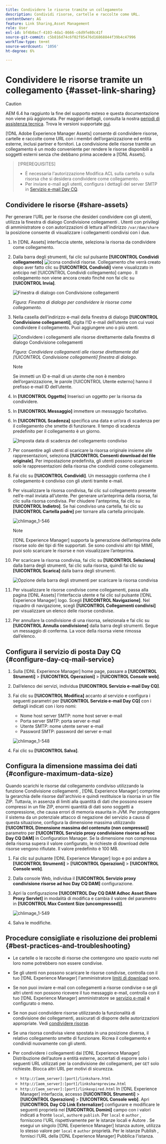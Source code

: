 ```yaml
---
title: Condividere le risorse tramite un collegamento
description: Condividi risorse, cartelle e raccolte come URL.
contentOwner: AG
feature: Link Sharing,Asset Management
role: User
exl-id: bf4b0acf-4103-4da1-8666-c6d9fe80c41f
source-git-commit: c5b816d74c6f02f85476d16868844f39b4c47996
workflow-type: tm+mt
source-wordcount: '1056'
ht-degree: 6%

---
```


# Condividere le risorse tramite un collegamento {#asset-link-sharing}

>[!CAUTION]
>
>AEM 6.4 ha raggiunto la fine del supporto esteso e questa documentazione non viene più aggiornata. Per maggiori dettagli, consulta la nostra [periodi di assistenza tecnica](https://helpx.adobe.com/it/support/programs/eol-matrix.html). Trova le versioni supportate [qui](https://experienceleague.adobe.com/docs/).

[!DNL Adobe Experience Manager Assets] consente di condividere risorse, cartelle e raccolte come URL con i membri dell’organizzazione ed entità esterne, inclusi partner e fornitori. La condivisione delle risorse tramite un collegamento è un modo conveniente per rendere le risorse disponibili a soggetti esterni senza che debbano prima accedere a [!DNL Assets].

>[!PREREQUISITES]
>
>* È necessaria l&#39;autorizzazione Modifica ACL sulla cartella o sulla risorsa che si desidera condividere come collegamento.
>* Per inviare e-mail agli utenti, configura i dettagli del server SMTP in [Servizio e-mail Day CQ](#configmailservice).


## Condividere le risorse {#share-assets}

Per generare l’URL per le risorse che desideri condividere con gli utenti, utilizza la finestra di dialogo Condivisione collegamenti . Utenti con privilegi di amministratore o con autorizzazioni di lettura all&#39;indirizzo `/var/dam/share` la posizione consente di visualizzare i collegamenti condivisi con i due.

1. In [!DNL Assets] interfaccia utente, seleziona la risorsa da condividere come collegamento.
1. Dalla barra degli strumenti, fai clic sul pulsante **[!UICONTROL Condividi collegamento]** ![icona condividi risorse](assets/assets_share.png). Collegamento che verrà creato dopo aver fatto clic su **[!UICONTROL Condividi]** viene visualizzato in anticipo nel [!UICONTROL Condividi collegamento] campo . Il collegamento non viene ancora creato finché non fai clic su **[!UICONTROL Invia]**.

   ![Finestra di dialogo con Condivisione collegamenti](assets/chlimage_1-542.png)

   *Figura: Finestra di dialogo per condividere le risorse come collegamento.*

1. Nella casella dell’indirizzo e-mail della finestra di dialogo **[!UICONTROL Condivisione collegamenti]**, digita l’ID e-mail dell’utente con cui vuoi condividere il collegamento. Puoi aggiungere uno o più utenti.

   ![Condividere i collegamenti alle risorse direttamente dalla finestra di dialogo Condivisione collegamenti](assets/chlimage_1-543.png)

   *Figura: Condividere collegamenti alle risorse direttamente dal [!UICONTROL Condivisione collegamenti] finestra di dialogo.*

   >[!NOTE]
   >
   >Se immetti un ID e-mail di un utente che non è membro dell’organizzazione, le parole [!UICONTROL Utente esterno] hanno il prefisso e-mail ID dell’utente.

1. In **[!UICONTROL Oggetto]** Inserisci un oggetto per la risorsa da condividere.
1. In **[!UICONTROL Messaggio]** immettere un messaggio facoltativo.

1. In **[!UICONTROL Scadenza]** specifica una data e un’ora di scadenza per il collegamento che smette di funzionare. Il tempo di scadenza predefinito per il collegamento è un giorno.

   ![Imposta data di scadenza del collegamento condiviso](assets/chlimage_1-544.png)

1. Per consentire agli utenti di scaricare la risorsa originale insieme alle rappresentazioni, seleziona **[!UICONTROL Consenti download del file originale]**. Per impostazione predefinita, gli utenti possono scaricare solo le rappresentazioni della risorsa che condividi come collegamento.

1. Fai clic su **[!UICONTROL Condividi]**. Un messaggio conferma che il collegamento è condiviso con gli utenti tramite e-mail.

1. Per visualizzare la risorsa condivisa, fai clic sul collegamento presente nell’e-mail inviata all’utente. Per generare un’anteprima della risorsa, fai clic sulla risorsa condivisa. Per chiudere l&#39;anteprima, fai clic su **[!UICONTROL Indietro]**. Se hai condiviso una cartella, fai clic su **[!UICONTROL Cartella padre]** per tornare alla cartella principale.

   ![chlimage_1-546](assets/chlimage_1-546.png)

   >[!NOTE]
   >
   >[!DNL Experience Manager] supporta la generazione dell’anteprima delle risorse solo dei tipi di file supportati. Se sono condivisi altri tipi MIME, puoi solo scaricare le risorse e non visualizzare l’anteprima.

1. Per scaricare la risorsa condivisa, fai clic su **[!UICONTROL Seleziona]** dalla barra degli strumenti, fai clic sulla risorsa, quindi fai clic su **[!UICONTROL Scarica]** dalla barra degli strumenti.

   ![Opzione della barra degli strumenti per scaricare la risorsa condivisa](assets/chlimage_1-547.png)

1. Per visualizzare le risorse condivise come collegamenti, passa alla pagina [!DNL Assets] l&#39;interfaccia utente e fai clic sul pulsante [!DNL Experience Manager] logo. Scegli **[!UICONTROL Navigazione]**. Nel riquadro di navigazione, scegli **[!UICONTROL Collegamenti condivisi]** per visualizzare un elenco delle risorse condivise.

1. Per annullare la condivisione di una risorsa, selezionala e fai clic su **[!UICONTROL Annulla condivisione]** dalla barra degli strumenti. Segue un messaggio di conferma. La voce della risorsa viene rimossa dall’elenco.

## Configura il servizio di posta Day CQ {#configure-day-cq-mail-service}

1. Sulla [!DNL Experience Manager] home page, passare a **[!UICONTROL Strumenti]** > **[!UICONTROL Operazioni]** > **[!UICONTROL Console web]**.
1. Dall’elenco dei servizi, individua **[!UICONTROL Servizio e-mail Day CQ]**.
1. Fai clic su **[!UICONTROL Modifica]** accanto al servizio e configura i seguenti parametri per **[!UICONTROL Servizio e-mail Day CQ]** con i dettagli indicati con i loro nomi:

   * Nome host server SMTP: nome host server e-mail
   * Porta server SMTP: porta server e-mail
   * Utente SMTP: nome utente server e-mail
   * Password SMTP: password del server e-mail

   ![chlimage_1-548](assets/chlimage_1-548.png)

1. Fai clic su **[!UICONTROL Salva]**.

## Configura la dimensione massima dei dati {#configure-maximum-data-size}

Quando scarichi le risorse dal collegamento condiviso utilizzando la funzione Condivisione collegamenti , [!DNL Experience Manager] comprime la gerarchia delle risorse dall&#39;archivio e quindi restituisce la risorsa in un file ZIP. Tuttavia, in assenza di limiti alla quantità di dati che possono essere compressi in un file ZIP, enormi quantità di dati sono soggetti a compressione, che causa errori di memoria esaurita in JVM. Per proteggere il sistema da un potenziale attacco di negazione del servizio a causa di questa situazione, configura la dimensione massima utilizzando **[!UICONTROL Dimensione massima del contenuto (non compresso)]** parametro per **[!UICONTROL Servizio proxy condivisione risorse ad hoc Day CQ DAM]** in Configuration Manager. Se la dimensione non compressa della risorsa supera il valore configurato, le richieste di download delle risorse vengono rifiutate. Il valore predefinito è 100 MB.

1. Fai clic sul pulsante [!DNL Experience Manager] logo e poi andare a **[!UICONTROL Strumenti]** > **[!UICONTROL Operazioni]** > **[!UICONTROL Console web]**.
1. Dalla console Web, individua il **[!UICONTROL Servizio proxy condivisione risorse ad hoc Day CQ DAM]** configurazione.
1. Apri la configurazione **[!UICONTROL Day CQ DAM Adhoc Asset Share Proxy Servlet]** in modalità di modifica e cambia il valore del parametro in **[!UICONTROL Max Content Size (uncompressed)]**.

   ![chlimage_1-549](assets/chlimage_1-549.png)

1. Salva le modifiche.

## Procedure consigliate e risoluzione dei problemi {#best-practices-and-troubleshooting}

* Le cartelle o le raccolte di risorse che contengono uno spazio vuoto nel loro nome potrebbero non essere condivise.
* Se gli utenti non possono scaricare le risorse condivise, controlla con il tuo [!DNL Experience Manager] l&#39;amministratore [limiti di download](#configure-maximum-data-size) sono.
* Se non puoi inviare e-mail con collegamenti a risorse condivise o se gli altri utenti non possono ricevere il tuo messaggio e-mail, controlla con il tuo [!DNL Experience Manager] amministratore se [servizio e-mail](#configure-day-cq-mail-service) è configurato o meno.
* Se non puoi condividere risorse utilizzando la funzionalità di condivisione dei collegamenti, assicurati di disporre delle autorizzazioni appropriate. Vedi [condividere risorse](#share-assets).
* Se una risorsa condivisa viene spostata in una posizione diversa, il relativo collegamento smette di funzionare. Ricrea il collegamento e condividi nuovamente con gli utenti.

* Per condividere i collegamenti dai [!DNL Experience Manager] Distribuzione dell’autore a entità esterne, accertati di esporre solo i seguenti URL utilizzati per la condivisione dei collegamenti, per `GET` solo richieste. Blocca altri URL per motivi di sicurezza.

   * `http://[aem_server]:[port]/linkshare.html`
   * `http://[aem_server]:[port]/linksharepreview.html`
   * `http://[aem_server]:[port]/linkexpired.html`
   In [!DNL Experience Manager] interfaccia, accesso **[!UICONTROL Strumenti]** > **[!UICONTROL Operazioni]** > **[!UICONTROL Console web]**. Apri **[!UICONTROL Day CQ Link Externalizer]** configurare e modificare le seguenti proprietà nel **[!UICONTROL Domini]** campo con i valori indicati a fronte `local`, `author`e `publish`. Per `local` e `author` , forniscono l&#39;URL rispettivamente per le istanze locali e Autore . Se esegui un singolo [!DNL Experience Manager] Istanza autore, utilizza lo stesso valore per `local` e `author` proprietà. Per le istanze Publish , fornisci l’URL della [!DNL Experience Manager] Pubblica l&#39;istanza.
